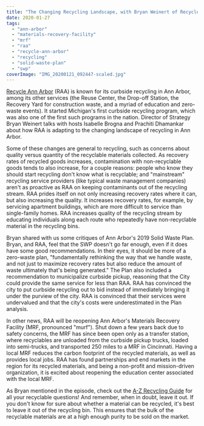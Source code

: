```yaml
---
title: "The Changing Recycling Landscape, with Bryan Weinert of Recycle Ann Arbor"
date: 2020-01-27
tags: 
  - "ann-arbor"
  - "materials-recovery-facility"
  - "mrf"
  - "raa"
  - "recycle-ann-arbor"
  - "recycling"
  - "solid-waste-plan"
  - "swp"
coverImage: "IMG_20200121_092447-scaled.jpg"
---
```


[Recycle Ann Arbor](https://www.recycleannarbor.org/) (RAA) is known for its curbside recycling in Ann Arbor, among its other services (the Reuse Center, the Drop-off Station, the Recovery Yard for construction waste, and a myriad of education and zero-waste events). It started Michigan's first curbside recycling program, which was also one of the first such programs in the nation. Director of Strategy Bryan Weinert talks with hosts Isabelle Brogna and Prachiti Dhamankar about how RAA is adapting to the changing landscape of recycling in Ann Arbor.

Some of these changes are general to recycling, such as concerns about quality versus quantity of the recyclable materials collected. As recovery rates of recycled goods increases, contamination with non-recyclable goods tends to also increase, for a couple reasons: people who know they should start recycling don't know what is recyclable; and "mainstream" recycling service providers (like typical waste management companies) aren't as proactive as RAA on keeping contaminants out of the recycling stream. RAA prides itself on not only increasing recovery rates where it can, but also increasing the quality. It increases recovery rates, for example, by servicing apartment buildings, which are more difficult to service than single-family homes. RAA increases quality of the recycling stream by educating individuals along each route who repeatedly have non-recyclable material in the recycling bins.

Bryan shared with us some critiques of Ann Arbor's 2019 Solid Waste Plan. Bryan, and RAA, feel that the SWP doesn't go far enough, even if it does have some good recommendations. In their eyes, it should be more of a zero-waste plan, "fundamentally rethinking the way that we handle waste, and not just to maximize recovery rates but also reduce the amount of waste ultimately that's being generated." The Plan also included a recommendation to municipalize curbside pickup, reasoning that the City could provide the same service for less than RAA. RAA has convinced the city to put curbside recycling out to bid instead of immediately bringing it under the purview of the city. RAA is convinced that their services were undervalued and that the city's costs were underestimated in the Plan analysis.

In other news, RAA will be reopening Ann Arbor's Materials Recovery Facility (MRF, pronounced "murf"). Shut down a few years back due to safety concerns, the MRF has since been open only as a transfer station, where recyclables are unloaded from the curbside pickup trucks, loaded into semi-trucks, and transported 250 miles to a MRF in Cincinnati. Having a local MRF reduces the carbon footprint of the recycled materials, as well as provides local jobs. RAA has found partnerships and end markets in the region for its recycled materials, and being a non-profit and mission-driven organization, it is excited about reopening the education center associated with the local MRF.

As Bryan mentioned in the episode, check out the [A-Z Recycling Guide](https://www.recycleannarbor.org/a-z-recycling-guide) for all your recyclable questions! And remember, when in doubt, leave it out. If you don't know for sure about whether a material can be recycled, it's best to leave it out of the recycling bin. This ensures that the bulk of the recyclable materials are at a high enough purity to be sold on the market.
